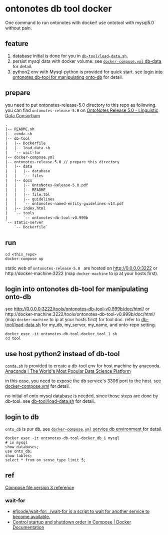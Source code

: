 # ontonotes db tool docker

One command to run ontonotes with docker! use ontotool with mysql5.0 without pain.

## feature

1. database initial is done for you in [`db-tool/load-data.sh`](db-tool/load-data.sh).
2. persist mysql data with docker volume. see [`docker-compose.yml` db-data](docker-compose.yml) for detail.
3. python2 env with Mysql-python is provided for quick start. see [login into ontonotes db-tool for manipulating onto-db](#login-into-ontonotes-db-tool-for-manipulating-onto-db) for detail.

## prepare

you need to put ontonotes-release-5.0 directory to this repo as following. you can find `ontonotes-release-5.0` on [OntoNotes Release 5.0 - Linguistic Data Consortium](https://catalog.ldc.upenn.edu/LDC2013T19)

```txt
.
|-- README.sh
|-- conda.sh
|-- db-tool
|   |-- Dockerfile
|   |-- load-data.sh
|   `-- wait-for
|-- docker-compose.yml
|-- ontonotes-release-5.0 // prepare this directory
|   |-- data
|   |   |-- database
|   |   `-- files
|   |-- docs
|   |   |-- OntoNotes-Release-5.0.pdf
|   |   |-- README
|   |   |-- file.tbl
|   |   |-- guidelines
|   |   `-- ontonotes-named-entity-guidelines-v14.pdf
|   |-- index.html
|   `-- tools
|       `-- ontonotes-db-tool-v0.999b
`-- static-server
    `-- Dockerfile`
```

## run

```
cd <this_repo>
docker-compose up
```

static web of `ontonotes-release-5.0 ` are hosted on http://0.0.0.0:3222 or http://docker-machine:3222 (map `docker-machine` to ip at your hosts first).

## login into ontonotes db-tool for manipulating onto-db

see http://0.0.0.0:3222/tools/ontonotes-db-tool-v0.999b/doc/html/ or  http://docker-machine:3222/tools/ontonotes-db-tool-v0.999b/doc/html/ (map `docker-machine` to ip at your hosts first) for tool doc. refer to [db-tool/load-data.sh](db-tool/load-data.sh) for my_db, my_server, my_name, and onto-repo setting.

```
docker exec -it ontonotes-db-tool-docker_tool_1 sh
cd tool
```

## use host python2 instead of db-tool

[`conda.sh`](conda.sh) is provided to create a db-tool env for host machine by anaconda. [Anaconda | The World's Most Popular Data Science Platform](https://www.anaconda.com/)

in this case, you need to expose the db service's 3306 port to the host. see [docker-compose.yml](docker-compose.yml) for detail.

no initial of onto mysql database is needed, since those steps are done by db-tool. see [db-tool/load-data.sh](db-tool/load-data.sh) for detail.

## login to db

`onto_db` is our db. see [`docker-compose.yml` service db environment ](docker-compose.yml) for detail.

```
docker exec -it ontonotes-db-tool-docker_db_1 mysql
# in mysql
show databases;
use onto_db;
show tables;
select * from on_sense_type limit 5;
```

## ref

[Compose file version 3 reference](https://docs.docker.com/compose/compose-file/#depends_on)

### wait-for

- [eficode/wait-for: ./wait-for is a script to wait for another service to become available.](https://github.com/eficode/wait-for)
- [Control startup and shutdown order in Compose | Docker Documentation](https://docs.docker.com/compose/startup-order/)
